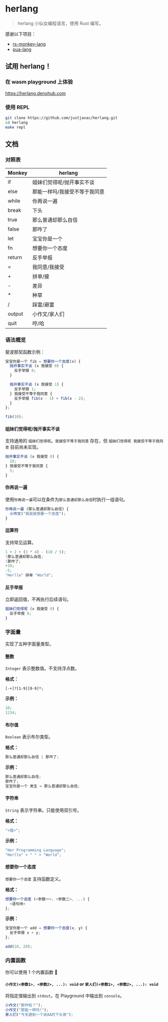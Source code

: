 # herlang

> herlang 小仙女编程语言，使用 Rust 编写。

感谢以下项目：

- [rs-monkey-lang](https://github.com/wadackel/rs-monkey-lang)
- [pua-lang](https://github.com/flaneur2020/pua-lang)

## 试用 herlang！

### 在 wasm playground 上体验

https://herlang.denohub.com

### 使用 REPL

```bash
git clone https://github.com/justjavac/herlang.git
cd herlang
make repl
```

## 文档

### 对照表

| Monkey | herlang                       |
| ------ | ----------------------------- |
| if     | 姐妹们觉得呢/抛开事实不谈                  |
| else   | 那能一样吗/我接受不等于我同意 |
| while  | 你再说一遍                    |
| break  | 下头                          |
| true   | 那么普通却那么自信            |
| false  | 那咋了                        |
| let    | 宝宝你是一个                  |
| fn     | 想要你一个态度                |
| return | 反手举报                      |
| =      | 我同意/我接受                 |
| +      | 拼单/接                       |
| -      | 差异                          |
| *      | 种草                          |
| /      | 踩雷/避雷                     |
| output | 小作文/家人们                 |
| quit   | 哼/哈                         |

### 语法概览

斐波那契函数示例：

```js
宝宝你是一个 fib = 想要你一个态度(x) {
  抛开事实不谈 (x 我接受 0) {
    反手举报 0;
  }

  抛开事实不谈 (x 我接受 1) {
    反手举报 1;
  } 我接受不等于我同意 {
    反手举报 fib(x - 1) + fib(x - 2);
  }
};

fib(10);
```

#### 姐妹们觉得呢/抛开事实不谈

支持通用的 `姐妹们觉得呢`。`我接受不等于我同意` 存在，但
`姐妹们觉得呢 我接受不等于我同意` 目前尚未实现。

```js
抛开事实不谈 (x 我接受 0) { 
  10; 
} 我接受不等于我同意 { 
  5; 
}
```

#### 你再说一遍

使用`你再说一遍`可以在条件为`那么普通却那么自信`时执行一组语句。

```js
你再说一遍 (那么普通却那么自信) { 
  小作文("我就是想要一个态度"); 
}
```
#### 运算符

支持常见运算。

```js
1 + 2 + (3 * 4) - (10 / 5);
!那么普通却那么自信;
!那咋了;
+10;
-5;
"Herllo" 拼单 "World";
```

#### 反手举报

立即返回值，不再执行后续语句。

```js
姐妹们觉得呢 (x 我接受 0) { 
  反手举报 0; 
}
```

### 字面量

实现了五种字面量类型。

#### 整数

`Integer` 表示整数值。不支持浮点数。

**格式：**

```
[-+]?[1-9][0-9]*;
```
**示例：**

```js
10;
1234;
```
#### 布尔值

`Boolean` 表示布尔类型。

**格式：**

```js
那么普通却那么自信 | 那咋了;
```
**示例：**

```js
那么普通却那么自信;
那咋了;
宝宝你是一个 男生 = 那么普通却那么自信;
```

#### 字符串

`String` 表示字符串。只能使用双引号。

**格式：**

```js
"<值>";
```

**示例：**

```js
"Her Programming Language";
"Herllo" + " " + "World";
```

#### 想要你一个态度

`想要你一个态度` 支持函数定义。

**格式：**

```js
想要你一个态度 (<参数一>, <参数二>, ...) { 
  <语句块>
};
```

**示例：**

```js
宝宝你是一个 add = 想要你一个态度(x, y) { 
  反手举报 x + y;
};

add(10, 20);
```

### 内置函数

你可以使用 1 个内置函数 :rocket:

#### `小作文(<参数1>, <参数2>, ...): void` or `家人们(<参数1>, <参数2>, ...): void`

将指定值输出到 `stdout`。在 Playground 中输出到 `console`。

```js
小作文("那咋啦？");
小作文("那能一样吗!");
家人们("今天遇到一个说AA的下头男");
```
